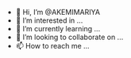 - 👋 Hi, I’m @AKEMIMARIYA
- 👀 I’m interested in ...
- 🌱 I’m currently learning ...
- 💞️ I’m looking to collaborate on ...
- 📫 How to reach me ...

<!---
AKEMIMARIYA/AKEMIMARIYA is a ✨ special ✨ repository because its `README.md` (this file) appears on your GitHub profile.
You can click the Preview link to take a look at your changes.
--->
